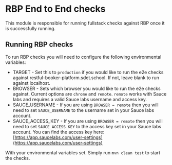 # RBP End to End checks

This module is responsible for running fullstack checks against RBP once it is successfully running.

## Running RBP checks

To run RBP checks you will need to configure the following environmental variables:

* TARGET - Set this to `production` if you would like to run the e2e checks against restful-booker-platform.sdet.school. If not, leave blank to run against localhost.  
* BROWSER - Sets which browser you would like to run the e2e checks against. Current options are `chrome` and `remote`. `remote` works with Sauce labs and requires a valid Sauce labs username and access key.
* SAUCE_USERNAME - If you are using `BROWSER = remote` then you will need to set `SAUCE_USERNAME` to the username set in your Sauce labs account.
* SAUCE_ACCESS_KEY - If you are using `BROWSER = remote` then you will need to set `SAUCE_ACCESS_KEY` to the access key set in your Sauce labs account. You can find the access key here: [https://app.saucelabs.com/user-settings](https://app.saucelabs.com/user-settings)

With your environmental variables set. Simply run `mvn clean test` to start the checks.